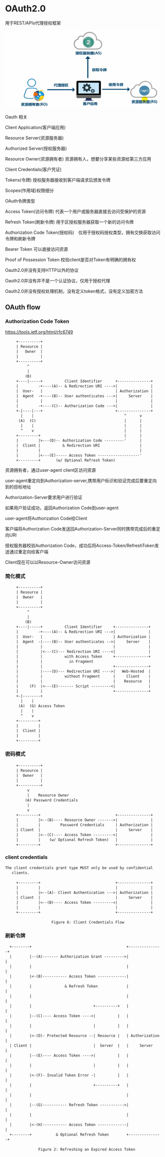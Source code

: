 # OAuth2.0

用于REST/APIs代理授权框架

![auth](./auth.png)





Oauth 相关

Client Application(客户端应用)

Resource Server(资源服务器)

Authorized Server(授权服务器)

Resource Owner(资源拥有者) 资源拥有人，想要分享某些资源给第三方应用

Client Credentials(客户凭证)

Tokens(令牌) 授权服务器接收到客户端请求后颁发令牌

Scopes(作用域)权限细分

OAuth令牌类型

Access Token(访问令牌) 代表一个用户或服务器直接去访问受保护的资源

Refresh Token(刷新令牌) 用于区授权服务器获取一个新的访问令牌

Authorization Code Token(授权码)　仅用于授权码授权类型，拥有交换获取访问令牌和刷新令牌

Bearer Token 可以直接访问资源

Proof of Possession Token 校验client是否对Token有明确的拥有权



Oauth2.0并没有支持HTTP以外的协议

Oauth2.0并没有并不是一个认证协议，仅用于授权代理

Oauth2.0并没有授权处理机制，没有定义token格式，没有定义加密方法

## OAuth flow

### Authorization Code Token

https://tools.ietf.org/html/rfc6749

```
     +----------+
     | Resource |
     |   Owner  |
     |          |
     +----------+
          ^
          |
         (B)
     +----|-----+          Client Identifier      +---------------+
     |         -+----(A)-- & Redirection URI ---->|               |
     |  User-   |                                 | Authorization |
     |  Agent  -+----(B)-- User authenticates --->|     Server    |
     |          |                                 |               |
     |         -+----(C)-- Authorization Code ---<|               |
     +-|----|---+                                 +---------------+
       |    |                                         ^      v
      (A)  (C)                                        |      |
       |    |                                         |      |
       ^    v                                         |      |
     +---------+                                      |      |
     |         |>---(D)-- Authorization Code ---------'      |
     |  Client |          & Redirection URI                  |
     |         |                                             |
     |         |<---(E)----- Access Token -------------------'
     +---------+       (w/ Optional Refresh Token)
```

资源拥有者，通过user-agent client区访问资源

user-agent重定向到Authorization-server,携带用户标识和验证完成后要重定向到的目标地址

Authorization-Server要求用户进行验证

如果用户验证成功，返回Authorization Code到user-agent

user-agent将Authorization Code给Client

客户端将Authorization Code发送回Authorization-Server同时携带完成后的重定向URI

授权服务器校验Authorization Code，成功后将Access-Token/RefreshToken发送通过重定向给客户端

Client现在可以以Resource-Owner访问资源

### 简化模式

```
     +----------+
     | Resource |
     |  Owner   |
     |          |
     +----------+
          ^
          |
         (B)
     +----|-----+          Client Identifier     +---------------+
     |         -+----(A)-- & Redirection URI --->|               |
     |  User-   |                                | Authorization |
     |  Agent  -|----(B)-- User authenticates -->|     Server    |
     |          |                                |               |
     |          |<---(C)--- Redirection URI ----<|               |
     |          |          with Access Token     +---------------+
     |          |            in Fragment
     |          |                                +---------------+
     |          |----(D)--- Redirection URI ---->|   Web-Hosted  |
     |          |          without Fragment      |     Client    |
     |          |                                |    Resource   |
     |     (F)  |<---(E)------- Script ---------<|               |
     |          |                                +---------------+
     +-|--------+
       |    |
      (A)  (G) Access Token
       |    |
       ^    v
     +---------+
     |         |
     |  Client |
     |         |
     +---------+
```

### 密码模式

```
　　　+----------+
     | Resource |
     |  Owner   |
     |          |
     +----------+
          v
          |    Resource Owner
         (A) Password Credentials
          |
          v
     +---------+                                  +---------------+
     |         |>--(B)---- Resource Owner ------->|               |
     |         |         Password Credentials     | Authorization |
     | Client  |                                  |     Server    |
     |         |<--(C)---- Access Token ---------<|               |
     |         |    (w/ Optional Refresh Token)   |               |
     +---------+                                  +---------------+
```

### client credentials

```
The client credentials grant type MUST only be used by confidential
   clients.

     +---------+                                  +---------------+
     |         |                                  |               |
     |         |>--(A)- Client Authentication --->| Authorization |
     | Client  |                                  |     Server    |
     |         |<--(B)---- Access Token ---------<|               |
     |         |                                  |               |
     +---------+                                  +---------------+

                     Figure 6: Client Credentials Flow
```

### 刷新令牌

```
  +--------+                                           +---------------+
  |        |--(A)------- Authorization Grant --------->|               |
  |        |                                           |               |
  |        |<-(B)----------- Access Token -------------|               |
  |        |               & Refresh Token             |               |
  |        |                                           |               |
  |        |                            +----------+   |               |
  |        |--(C)---- Access Token ---->|          |   |               |
  |        |                            |          |   |               |
  |        |<-(D)- Protected Resource --| Resource |   | Authorization |
  | Client |                            |  Server  |   |     Server    |
  |        |--(E)---- Access Token ---->|          |   |               |
  |        |                            |          |   |               |
  |        |<-(F)- Invalid Token Error -|          |   |               |
  |        |                            +----------+   |               |
  |        |                                           |               |
  |        |--(G)----------- Refresh Token ----------->|               |
  |        |                                           |               |
  |        |<-(H)----------- Access Token -------------|               |
  +--------+           & Optional Refresh Token        +---------------+

               Figure 2: Refreshing an Expired Access Token
```
